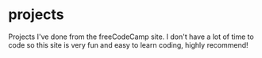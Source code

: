 # projects
Projects I've done from the freeCodeCamp site. I don't have a lot of time to code so this site is very fun and easy to learn coding, highly recommend!
